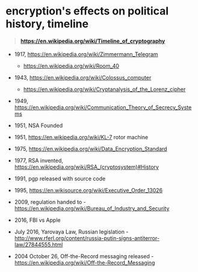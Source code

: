 # encryption's effects on political history, timeline

> #### https://en.wikipedia.org/wiki/Timeline_of_cryptography

* 1917, https://en.wikipedia.org/wiki/Zimmermann_Telegram
  * https://en.wikipedia.org/wiki/Room_40
* 1943, https://en.wikipedia.org/wiki/Colossus_computer
  * https://en.wikipedia.org/wiki/Cryptanalysis_of_the_Lorenz_cipher
* 1949, https://en.wikipedia.org/wiki/Communication_Theory_of_Secrecy_Systems
* 1951, NSA Founded
* 1951, https://en.wikipedia.org/wiki/KL-7 rotor machine

* 1975, https://en.wikipedia.org/wiki/Data_Encryption_Standard
* 1977, RSA invented, https://en.wikipedia.org/wiki/RSA_(cryptosystem)#History


* 1991, pgp released with source code
* 1995, https://en.wikisource.org/wiki/Executive_Order_13026

* 2009, regulation handed to - https://en.wikipedia.org/wiki/Bureau_of_Industry_and_Security

* 2016, FBI vs Apple
* July 2016, Yarovaya Law, Russian legislation - http://www.rferl.org/content/russia-putin-signs-antiterror-law/27844555.html


* 2004 October 26, Off-the-Record messaging released - https://en.wikipedia.org/wiki/Off-the-Record_Messaging
